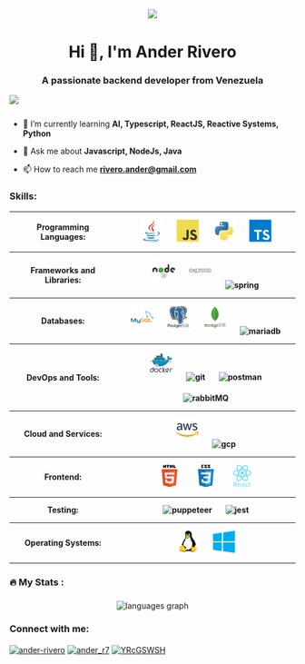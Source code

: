 <div align="center">
  <img src="https://media.licdn.com/dms/image/v2/D4E16AQHQT2mGDBL1Gg/profile-displaybackgroundimage-shrink_350_1400/profile-displaybackgroundimage-shrink_350_1400/0/1709697558967?e=1733356800&v=beta&t=eLoKuxycPDhWUWyu0RjpBt7xzLMtI38wm3Z3rXEaFLE"  />
</div>




<h1 align="center">Hi 👋, I'm Ander Rivero</h1>
<h3 align="center">A passionate backend developer from Venezuela</h3>
<div>
  <img src="https://visitor-badge.laobi.icu/badge?page_id=AnderRivero.AnderRivero&"  />
</div>

###

###


- 🌱 I’m currently learning **AI, Typescript, ReactJS, Reactive Systems, Python**

- 💬 Ask me about **Javascript, NodeJs, Java**

- 📫 How to reach me **rivero.ander@gmail.com**



###

<h3 align="left">Skills:</h3>

<p align="left"> 



<table align="center" border="0">
  <tr>
    <th>Programming Languages:</th>
    <th>
      <img src="https://raw.githubusercontent.com/devicons/devicon/master/icons/java/java-original.svg" alt="java" width="40" height="40" style="margin: 10px;"/>
      <img src="https://raw.githubusercontent.com/devicons/devicon/master/icons/javascript/javascript-original.svg" alt="javascript" width="40" height="40" style="margin: 10px;"/>
      <img src="https://raw.githubusercontent.com/devicons/devicon/master/icons/python/python-original.svg" alt="python" width="40" height="40" style="margin: 10px;"/>
      <img src="https://raw.githubusercontent.com/devicons/devicon/master/icons/typescript/typescript-original.svg" alt="typescript" width="40" height="40" style="margin: 10px;"/>
    </th>
  </tr>
  <tr>
    <th>Frameworks and Libraries:</th>
    <th>
      <img src="https://raw.githubusercontent.com/devicons/devicon/master/icons/nodejs/nodejs-original-wordmark.svg" alt="nodejs" width="40" height="40" style="margin: 10px;"/>
      <img src="https://raw.githubusercontent.com/devicons/devicon/master/icons/express/express-original-wordmark.svg" alt="express" width="40" height="40" style="margin: 10px;"/>
      <img src="https://www.vectorlogo.zone/logos/springio/springio-icon.svg" alt="spring" width="40" height="40" style="margin: 10px;"/>
    </th>
  </tr>
  <tr>
    <th>Databases:</th>
    <th>
      <img src="https://raw.githubusercontent.com/devicons/devicon/master/icons/mysql/mysql-original-wordmark.svg" alt="mysql" width="40" height="40" style="margin: 10px;"/>
      <img src="https://raw.githubusercontent.com/devicons/devicon/master/icons/postgresql/postgresql-original-wordmark.svg" alt="postgresql" width="40" height="40" style="margin: 10px;"/>
      <img src="https://raw.githubusercontent.com/devicons/devicon/master/icons/mongodb/mongodb-original-wordmark.svg" alt="mongodb" width="40" height="40" style="margin: 10px;"/>
      <img src="https://www.vectorlogo.zone/logos/mariadb/mariadb-icon.svg" alt="mariadb" width="40" height="40" style="margin: 10px;"/>
    </th>
  </tr>
  <tr>
    <th>DevOps and Tools:</th>
    <th>
      <img src="https://raw.githubusercontent.com/devicons/devicon/master/icons/docker/docker-original-wordmark.svg" alt="docker" width="40" height="40" style="margin: 10px;"/>
      <img src="https://www.vectorlogo.zone/logos/git-scm/git-scm-icon.svg" alt="git" width="40" height="40" style="margin: 10px;"/>
      <img src="https://www.vectorlogo.zone/logos/getpostman/getpostman-icon.svg" alt="postman" width="40" height="40" style="margin: 10px;"/>
      <img src="https://www.vectorlogo.zone/logos/rabbitmq/rabbitmq-icon.svg" alt="rabbitMQ" width="40" height="40" style="margin: 10px;"/>
    </th>
  </tr>
  <tr>
    <th>Cloud and Services:</th>
    <th>
      <img src="https://raw.githubusercontent.com/devicons/devicon/master/icons/amazonwebservices/amazonwebservices-original-wordmark.svg" alt="aws" width="40" height="40" style="margin: 10px;"/>
      <img src="https://www.vectorlogo.zone/logos/google_cloud/google_cloud-icon.svg" alt="gcp" width="40" height="40" style="margin: 10px;"/>
    </th>
  </tr>
  <tr>
    <th>Frontend:</th>
    <th>
      <img src="https://raw.githubusercontent.com/devicons/devicon/master/icons/html5/html5-original-wordmark.svg" alt="html5" width="40" height="40" style="margin: 10px;"/>
      <img src="https://raw.githubusercontent.com/devicons/devicon/master/icons/css3/css3-original-wordmark.svg" alt="css3" width="40" height="40" style="margin: 10px;"/>
      <img src="https://raw.githubusercontent.com/devicons/devicon/master/icons/react/react-original-wordmark.svg" alt="react" width="40" height="40" style="margin: 10px;"/>
    </th>
  </tr>
  <tr>
    <th>Testing:</th>
    <th>
      <img src="https://www.vectorlogo.zone/logos/pptrdev/pptrdev-official.svg" alt="puppeteer" width="40" height="40" style="margin: 10px;"/>
      <img src="https://www.vectorlogo.zone/logos/jestjsio/jestjsio-icon.svg" alt="jest" width="40" height="40" style="margin: 10px;"/>
    </th>
  </tr>
  <tr>
    <th>Operating Systems:</th>
    <th>
      <img src="https://raw.githubusercontent.com/devicons/devicon/master/icons/linux/linux-original.svg" alt="linux" width="40" height="40" style="margin: 10px;"/>
      <img src="https://raw.githubusercontent.com/devicons/devicon/master/icons/windows8/windows8-original.svg" alt="windows" width="40" height="40" style="margin: 10px;"/>
    </th>
  </tr>
</table>


###

<h3 align="left">🔥   My Stats :</h3>

###

<div align="center">
  <img src="https://github-readme-stats.vercel.app/api/top-langs?username=AnderRivero&locale=en&hide_title=false&layout=compact&card_width=320&langs_count=5&theme=dracula&hide_border=false&order=2" height="150" alt="languages graph"  />
</div>


###

<h3 align="left">Connect with me:</h3>
<p align="left">
<a href="https://linkedin.com/in/ander-rivero" target="blank"><img align="center" src="https://raw.githubusercontent.com/rahuldkjain/github-profile-readme-generator/master/src/images/icons/Social/linked-in-alt.svg" alt="ander-rivero" height="30" width="40" /></a>
<a href="https://instagram.com/ander_r7" target="blank"><img align="center" src="https://raw.githubusercontent.com/rahuldkjain/github-profile-readme-generator/master/src/images/icons/Social/instagram.svg" alt="ander_r7" height="30" width="40" /></a>
<a href="https://discord.gg/YRcGSWSH" target="blank"><img align="center" src="https://raw.githubusercontent.com/rahuldkjain/github-profile-readme-generator/master/src/images/icons/Social/discord.svg" alt="YRcGSWSH" height="30" width="40" /></a>
</p>
